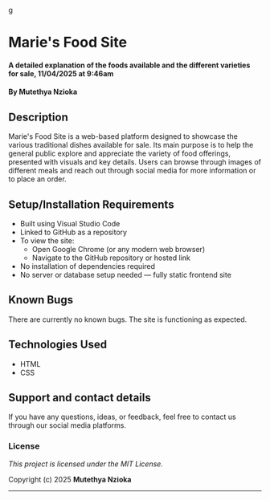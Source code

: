 g
# Marie's Food Site  
#### A detailed explanation of the foods available and the different varieties for sale, 11/04/2025 at 9:46am  
#### By **Mutethya Nzioka**

## Description  
Marie's Food Site is a web-based platform designed to showcase the various traditional dishes available for sale. Its main purpose is to help the general public explore and appreciate the variety of food offerings, presented with visuals and key details. Users can browse through images of different meals and reach out through social media for more information or to place an order.

## Setup/Installation Requirements  
* Built using Visual Studio Code  
* Linked to GitHub as a repository  
* To view the site:
  * Open Google Chrome (or any modern web browser)
  * Navigate to the GitHub repository or hosted link  
* No installation of dependencies required  
* No server or database setup needed — fully static frontend site  

## Known Bugs  
There are currently no known bugs. The site is functioning as expected.

## Technologies Used  
* HTML  
* CSS  

## Support and contact details  
If you have any questions, ideas, or feedback, feel free to contact us through our social media platforms.

### License  
*This project is licensed under the MIT License.*

Copyright (c) 2025 **Mutethya Nzioka**

---
